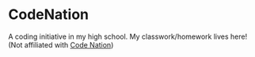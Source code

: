 # CodeNation

A coding initiative in my high school. My classwork/homework lives here! (Not affiliated with [Code Nation](https://www.codenation.org))

